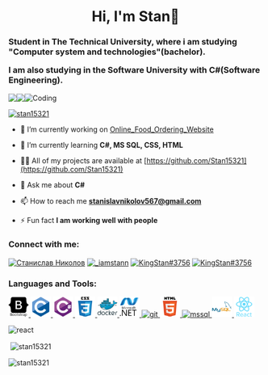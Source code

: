 <h1 align="center">Hi, I'm Stan👋</h1>

<h3> Student in The Technical University, where i am studying "Computer system and technologies"(bachelor). 

  I am also studying in the Software University with C#(Software Engineering).</h3>
  
<img  alt="Coding" height="600" width="1100" src="https://media4.giphy.com/media/qgQUggAC3Pfv687qPC/giphy.gif?cid=ecf05e47l883rn14gu3oqlbs7f3q41g5oaj39n4ozej3vue7&rid=giphy.gif&ct=g">


<img align="left" src="https://user-images.githubusercontent.com/109627707/220665120-92cb566b-2b05-43ea-a17d-fb8da3340f1b.png">
<img align="left" src="https://user-images.githubusercontent.com/109627707/220665399-525b5867-5fe1-4d3e-9ea3-df6bbe9ba6f4.png">




<p align="left"> <a href="https://github.com/ryo-ma/github-profile-trophy"><img src="https://github-profile-trophy.vercel.app/?username=stan15321" alt="stan15321" /></a> </p>

- 🔭 I’m currently working on [Online_Food_Ordering_Website](https://github.com/Stan15321/Online_Food_Ordering_Website)

- 🌱 I’m currently learning **C#, MS SQL, CSS, HTML**

- 👨‍💻 All of my projects are available at [https://github.com/Stan15321](https://github.com/Stan15321)

- 💬 Ask me about **C#**

- 📫 How to reach me **stanislavnikolov567@gmail.com**

- ⚡ Fun fact **I am working well with people**

<h3 align="left">Connect with me:</h3>
<p align="left">
<a href="https://www.facebook.com/Just.Stancho/" target="blank"><img align="center" src="https://raw.githubusercontent.com/rahuldkjain/github-profile-readme-generator/master/src/images/icons/Social/facebook.svg" alt="Станислав Николов" height="30" width="40" /></a>
<a href="https://instagram.com/_iamstann" target="blank"><img align="center" src="https://raw.githubusercontent.com/rahuldkjain/github-profile-readme-generator/master/src/images/icons/Social/instagram.svg" alt="_iamstann" height="30" width="40" /></a>
<a href="https://discord.com/channels/KingStan#3756" target="blank"><img align="center" src="https://raw.githubusercontent.com/rahuldkjain/github-profile-readme-generator/master/src/images/icons/Social/discord.svg" alt="KingStan#3756" height="30" width="40" /></a>
<a href="https://www.linkedin.com/in/%D1%81%D1%82%D0%B0%D0%BD-%D0%BD%D0%B8%D0%BA%D0%BE%D0%BB%D0%BE%D0%B2-5a0046257/" target="blank"><img align="center" src="https://user-images.githubusercontent.com/109627707/206278470-739f01b2-26dc-4931-a319-0f949b5e6fea.jpg" alt="KingStan#3756" height="30" width="40" /></a>
</p>
<h3 align="left">Languages and Tools:</h3>
<p align="left"> <a href="https://getbootstrap.com" target="_blank" rel="noreferrer"> <img src="https://raw.githubusercontent.com/devicons/devicon/master/icons/bootstrap/bootstrap-plain-wordmark.svg" alt="bootstrap" width="40" height="40"/> </a> <a href="https://www.cprogramming.com/" target="_blank" rel="noreferrer"> <img src="https://raw.githubusercontent.com/devicons/devicon/master/icons/c/c-original.svg" alt="c" width="40" height="40"/> </a> <a href="https://www.w3schools.com/cs/" target="_blank" rel="noreferrer"> <img src="https://raw.githubusercontent.com/devicons/devicon/master/icons/csharp/csharp-original.svg" alt="csharp" width="40" height="40"/> </a> <a href="https://www.w3schools.com/css/" target="_blank" rel="noreferrer"> <img src="https://raw.githubusercontent.com/devicons/devicon/master/icons/css3/css3-original-wordmark.svg" alt="css3" width="40" height="40"/> </a> <a href="https://www.docker.com/" target="_blank" rel="noreferrer"> <img src="https://raw.githubusercontent.com/devicons/devicon/master/icons/docker/docker-original-wordmark.svg" alt="docker" width="40" height="40"/> </a> <a href="https://dotnet.microsoft.com/" target="_blank" rel="noreferrer"> <img src="https://raw.githubusercontent.com/devicons/devicon/master/icons/dot-net/dot-net-original-wordmark.svg" alt="dotnet" width="40" height="40"/> </a> <a href="https://git-scm.com/" target="_blank" rel="noreferrer"> <img src="https://www.vectorlogo.zone/logos/git-scm/git-scm-icon.svg" alt="git" width="40" height="40"/> </a> <a href="https://www.w3.org/html/" target="_blank" rel="noreferrer"> <img src="https://raw.githubusercontent.com/devicons/devicon/master/icons/html5/html5-original-wordmark.svg" alt="html5" width="40" height="40"/> </a> <a href="https://www.microsoft.com/en-us/sql-server" target="_blank" rel="noreferrer"> <img src="https://www.svgrepo.com/show/303229/microsoft-sql-server-logo.svg" alt="mssql" width="40" height="40"/> </a> <a href="https://www.mysql.com/" target="_blank" rel="noreferrer"> <img src="https://raw.githubusercontent.com/devicons/devicon/master/icons/mysql/mysql-original-wordmark.svg" alt="mysql" width="40" height="40"/> </a> <a href="https://reactjs.org/" target="_blank" rel="noreferrer"> <img src="https://raw.githubusercontent.com/devicons/devicon/master/icons/react/react-original-wordmark.svg" alt="react" width="40" height="40"/> </a> </p>  <img src="https://www.svgrepo.com/show/376344/python.svg" alt="react" width="60" height="50"/> </a> </p>
<p>&nbsp;<img align="center" src="https://github-readme-stats.vercel.app/api?username=stan15321&show_icons=true&locale=en" alt="stan15321" /></p>
<p><img align="center" src="https://github-readme-streak-stats.herokuapp.com/?user=stan15321&" alt="stan15321" /></p>
